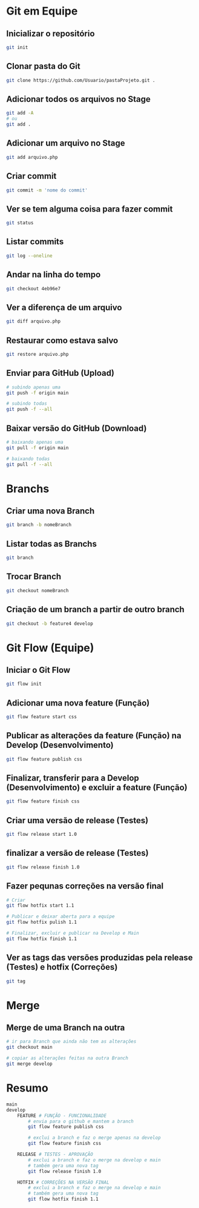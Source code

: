 # Git em Equipe

## Inicializar o repositório

```sh
git init
```

## Clonar pasta do Git

```sh
git clone https://github.com/Usuario/pastaProjeto.git .
```

## Adicionar todos os arquivos no Stage

```sh
git add -A
# ou
git add .
```

## Adicionar um arquivo no Stage

```sh
git add arquivo.php
```

## Criar commit

```sh
git commit -m 'nome do commit'
```

## Ver se tem alguma coisa para fazer commit

```sh
git status
```

## Listar commits

```sh
git log --oneline
```

## Andar na linha do tempo

```sh
git checkout 4eb96e7
```

## Ver a diferença de um arquivo

```sh
git diff arquivo.php
```

## Restaurar como estava salvo

```sh
git restore arquivo.php
```

## Enviar para GitHub (Upload)

```sh
# subindo apenas uma
git push -f origin main

# subindo todas
git push -f --all
```

## Baixar versão do GitHub (Download)

```sh
# baixando apenas uma
git pull -f origin main

# baixando todas
git pull -f --all
```

# Branchs

## Criar uma nova Branch

```sh
git branch -b nomeBranch
```

## Listar todas as Branchs

```sh
git branch
```

## Trocar Branch

```sh
git checkout nomeBranch
```

## Criação de um branch a partir de outro branch

```sh
git checkout -b feature4 develop
```

# Git Flow (Equipe)

## Iniciar o Git Flow

```sh
git flow init
```

## Adicionar uma nova feature (Função)

```sh
git flow feature start css
```

## Publicar as alterações da feature (Função) na Develop (Desenvolvimento)

```sh
git flow feature publish css
```

## Finalizar, transferir para a Develop (Desenvolvimento) e excluir a feature (Função)

```sh
git flow feature finish css
```

## Criar uma versão de release (Testes)

```sh
git flow release start 1.0
```

## finalizar a versão de release (Testes)

```sh
git flow release finish 1.0
```

## Fazer pequnas correções na versão final

```sh
# Criar
git flow hotfix start 1.1

# Publicar e deixar aberta para a equipe
git flow hotfix pulish 1.1

# Finalizar, excluir e publicar na Develop e Main
git flow hotfix finish 1.1
```

## Ver as tags das versões produzidas pela release (Testes) e hotfix (Correções)

```sh
git tag
```

# Merge

## Merge de uma Branch na outra

```sh
# ir para Branch que ainda não tem as alterações
git checkout main

# copiar as alterações feitas na outra Branch
git merge develop
```

# Resumo

```sh
main
develop
	FEATURE # FUNÇÃO - FUNCIONALIDADE
		# envia para o github e mantem a branch
		git flow feature publish css

		# exclui a branch e faz o merge apenas na develop
		git flow feature finish css

	RELEASE # TESTES - APROVAÇÃO
		# exclui a branch e faz o merge na develop e main
		# também gera uma nova tag
		git flow release finish 1.0

	HOTFIX # CORREÇÕES NA VERSÃO FINAL
		# exclui a branch e faz o merge na develop e main
		# também gera uma nova tag
		git flow hotfix finish 1.1
```
